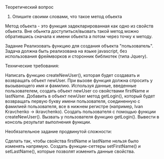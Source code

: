 Теоретический вопрос

1. Опишите своими словами, что такое метод обьекта

Метод обьекта - это функция задекларированная как одно из свойств обьекта. Вне обьнкта доступиться/вызвать такой метод можно обратившись сначала к имени обьекта а потом через точку к методу. 


Задание
Реализовать функцию для создания объекта "пользователь". Задача должна быть реализована на языке javascript, без использования фреймворков и сторонник библиотек (типа Jquery).

Технические требования:

Написать функцию createNewUser(), которая будет создавать и возвращать объект newUser.
При вызове функция должна спросить у вызывающего имя и фамилию.
Используя данные, введенные пользователем, создать объект newUser со свойствами firstName и lastName.
Добавить в объект newUser метод getLogin(), который будет возвращать первую букву имени пользователя, соединенную с фамилией пользователя, все в нижнем регистре (например, Ivan Kravchenko → ikravchenko).
Создать пользователя с помощью функции createNewUser(). Вызвать у пользователя функцию getLogin(). Вывести в консоль результат выполнения функции.


Необязательное задание продвинутой сложности:

Сделать так, чтобы свойства firstName и lastName нельзя было изменять напрямую. Создать функции-сеттеры setFirstName() и setLastName(), которые позволят изменить данные свойства.
